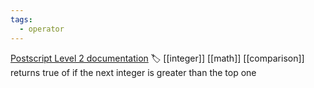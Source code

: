 ```yaml
---
tags:
  - operator
---
```

[Postscript Level 2 documentation](https://hepunx.rl.ac.uk/~adye/psdocs/ref/PSL2g.html#gt)
🏷️ [[integer]] [[math]] [[comparison]]
returns true of if the next integer is greater than the top one